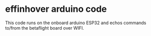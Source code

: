 # effinhover arduino code

This code runs on the onboard arduino ESP32 and echos commands to/from the betaflight board over WIFI.
